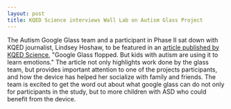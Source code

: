 ```yaml
---
layout: post
title: KQED Science interviews Wall Lab on Autism Glass Project 
---
```

The Autism Google Glass team and a participant in Phase II sat down with KQED journalist, Lindsey Hoshaw, to be featured in an [article published by KQED Science](http://ww2.kqed.org/futureofyou/2016/04/08/google-glass-flopped-but-kids-with-autism-are-using-it-to-learn-emotions/?utm_source=twitter&utm_medium=socialmedia&utm_campaign=kqedmain), "Google Glass flopped. But kids with autism are using it to learn emotions." The article not only highlights work done by the glass team, but provides important attention to one of the projects participants, and how the device has helped her socialize with family and friends. The team is excited to get the word out about what google glass can do not only for participants in the study, but to more children with ASD who could benefit from the device. 
